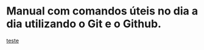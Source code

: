 # Manual com comandos úteis no dia a dia utilizando o Git e o Github.
<a href="http://google.com">teste</a>
